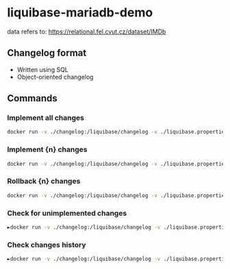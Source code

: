 # liquibase-mariadb-demo

data refers to: https://relational.fel.cvut.cz/dataset/IMDb

## Changelog format

- Written using SQL
- Object-oriented changelog

## Commands

### Implement all changes


```sh
docker run -v ./changelog:/liquibase/changelog -v ./liquibase.properties:/liquibase/liquibase.properties liquibase/liquibase:4.33-alpine --defaults-file=liquibase.properties  update
```

### Implement {n} changes

```sh
docker run -v ./changelog:/liquibase/changelog -v ./liquibase.properties:/liquibase/liquibase.properties liquibase/liquibase:4.33-alpine --defaults-file=liquibase.properties  update-count --count={n}
```

### Rollback {n} changes

```sh
docker run -v ./changelog:/liquibase/changelog -v ./liquibase.properties:/liquibase/liquibase.properties liquibase/liquibase:4.33-alpine --defaults-file=liquibase.properties  rollback-count --count={n}
```

### Check for unimplemented changes

```sh
►docker run -v ./changelog:/liquibase/changelog -v ./liquibase.properties:/liquibase/liquibase.properties liquibase/liquibase:4.33-alpine --defaults-file=liquibase.properties status
```

### Check changes history

```sh
►docker run -v ./changelog:/liquibase/changelog -v ./liquibase.properties:/liquibase/liquibase.properties liquibase/liquibase:4.33-alpine --defaults-file=liquibase.properties history
```
